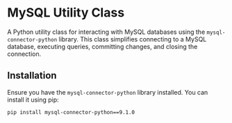 # MySQL Utility Class

A Python utility class for interacting with MySQL databases using the `mysql-connector-python` library. This class simplifies connecting to a MySQL database, executing queries, committing changes, and closing the connection.

## Installation

Ensure you have the `mysql-connector-python` library installed. You can install it using pip:

```bash
pip install mysql-connector-python==9.1.0